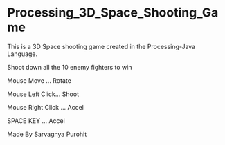# Processing_3D_Space_Shooting_Game

This is a 3D Space shooting game created in the Processing-Java Language.

Shoot down all the 10 enemy fighters to win

Mouse Move ... Rotate

Mouse Left Click... Shoot

Mouse Right Click ... Accel

SPACE KEY ... Accel

Made By Sarvagnya Purohit
